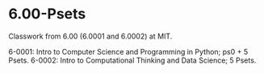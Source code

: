 # 6.00-Psets
Classwork from 6.00 (6.0001 and 6.0002) at MIT.

6-0001: Intro to Computer Science and Programming in Python; ps0 + 5 Psets.
6-0002: Intro to Computational Thinking and Data Science; 5 Psets.
